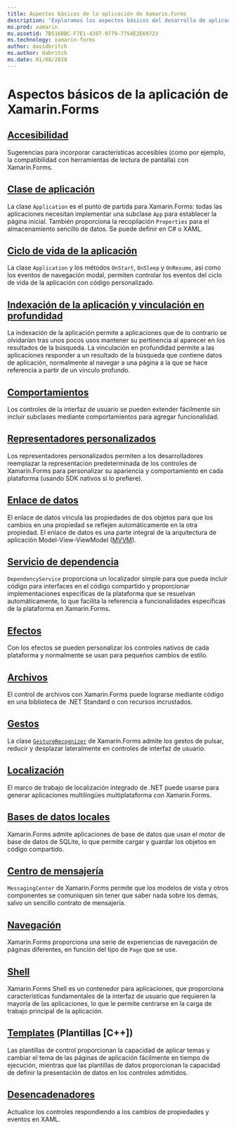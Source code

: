 ```yaml
---
title: Aspectos básicos de la aplicación de Xamarin.Forms
description: 'Exploramos los aspectos básicos del desarrollo de aplicaciones de Xamarin.Forms, incluidos todos los conceptos principales necesarios, a través de toques finales, como la localización y accesibilidad.'
ms.prod: xamarin
ms.assetid: 7B516BBC-F7E1-4387-9779-7754E2E69723
ms.technology: xamarin-forms
author: davidbritch
ms.author: dabritch
ms.date: 01/08/2018
---
```


# <a name="xamarinforms-application-fundamentals"></a>Aspectos básicos de la aplicación de Xamarin.Forms

## <a name="accessibilityaccessibilityindexmd"></a>[Accesibilidad](accessibility/index.md)

Sugerencias para incorporar características accesibles (como por ejemplo, la compatibilidad con herramientas de lectura de pantalla) con Xamarin.Forms.

## <a name="app-classapplication-classmd"></a>[Clase de aplicación](application-class.md)

La clase `Application` es el punto de partida para Xamarin.Forms: todas las aplicaciones necesitan implementar una subclase `App` para establecer la página inicial. También proporciona la recopilación `Properties` para el almacenamiento sencillo de datos. Se puede definir en C# o XAML.

## <a name="app-lifecycleapp-lifecyclemd"></a>[Ciclo de vida de la aplicación](app-lifecycle.md)

La clase `Application` y los métodos `OnStart`, `OnSleep` y `OnResume`, así como los eventos de navegación modal, permiten controlar los eventos del ciclo de vida de la aplicación con código personalizado.

## <a name="application-indexing-and-deep-linkingdeep-linkingmd"></a>[Indexación de la aplicación y vinculación en profundidad](deep-linking.md)

La indexación de la aplicación permite a aplicaciones que de lo contrario se olvidarían tras unos pocos usos mantener su pertinencia al aparecer en los resultados de la búsqueda. La vinculación en profundidad permite a las aplicaciones responder a un resultado de la búsqueda que contiene datos de aplicación, normalmente al navegar a una página a la que se hace referencia a partir de un vínculo profundo.

## <a name="behaviorsbehaviorsindexmd"></a>[Comportamientos](behaviors/index.md)

Los controles de la interfaz de usuario se pueden extender fácilmente sin incluir subclases mediante comportamientos para agregar funcionalidad.

## <a name="custom-rendererscustom-rendererindexmd"></a>[Representadores personalizados](custom-renderer/index.md)

Los representadores personalizados permiten a los desarrolladores reemplazar la representación predeterminada de los controles de Xamarin.Forms para personalizar su apariencia y comportamiento en cada plataforma (usando SDK nativos si lo prefiere).

## <a name="data-bindingdata-bindingindexmd"></a>[Enlace de datos](data-binding/index.md)

El enlace de datos vincula las propiedades de dos objetos para que los cambios en una propiedad se reflejen automáticamente en la otra propiedad. El enlace de datos es una parte integral de la arquitectura de aplicación Model-View-ViewModel ([MVVM](~/xamarin-forms/enterprise-application-patterns/mvvm.md)).

## <a name="dependency-servicedependency-serviceindexmd"></a>[Servicio de dependencia](dependency-service/index.md)

`DependencyService` proporciona un localizador simple para que pueda incluir código para interfaces en el código compartido y proporcionar implementaciones específicas de la plataforma que se resuelvan automáticamente, lo que facilita la referencia a funcionalidades específicas de la plataforma en Xamarin.Forms.

## <a name="effectseffectsindexmd"></a>[Efectos](effects/index.md)

Con los efectos se pueden personalizar los controles nativos de cada plataforma y normalmente se usan para pequeños cambios de estilo.

## <a name="filesfilesmd"></a>[Archivos](files.md)

El control de archivos con Xamarin.Forms puede lograrse mediante código en una biblioteca de .NET Standard o con recursos incrustados.

## <a name="gesturesgesturesindexmd"></a>[Gestos](gestures/index.md)

La clase [`GestureRecognizer`](xref:Xamarin.Forms.GestureRecognizer) de Xamarin.Forms admite los gestos de pulsar, reducir y desplazar lateralmente en controles de interfaz de usuario.

## <a name="localizationlocalizationindexmd"></a>[Localización](localization/index.md)

El marco de trabajo de localización integrado de .NET puede usarse para generar aplicaciones multilingües multiplataforma con Xamarin.Forms.

## <a name="local-databasesdatabasesmd"></a>[Bases de datos locales](databases.md)

Xamarin.Forms admite aplicaciones de base de datos que usan el motor de base de datos de SQLite, lo que permite cargar y guardar los objetos en código compartido.

## <a name="messaging-centermessaging-centermd"></a>[Centro de mensajería](messaging-center.md)

`MessagingCenter` de Xamarin.Forms permite que los modelos de vista y otros componentes se comuniquen sin tener que saber nada sobre los demás, salvo un sencillo contrato de mensajería.

## <a name="navigationnavigationindexmd"></a>[Navegación](navigation/index.md)

Xamarin.Forms proporciona una serie de experiencias de navegación de páginas diferentes, en función del tipo de `Page` que se use.

## <a name="shellshellmd"></a>[Shell](shell.md)

Xamarin.Forms Shell es un contenedor para aplicaciones, que proporciona características fundamentales de la interfaz de usuario que requieren la mayoría de las aplicaciones, lo que le permite centrarse en la carga de trabajo principal de la aplicación.

## <a name="templatestemplatesindexmd"></a>[Templates](templates/index.md) (Plantillas [C++])

Las plantillas de control proporcionan la capacidad de aplicar temas y cambiar el tema de las páginas de aplicación fácilmente en tiempo de ejecución, mientras que las plantillas de datos proporcionan la capacidad de definir la presentación de datos en los controles admitidos.

## <a name="triggerstriggersmd"></a>[Desencadenadores](triggers.md)

Actualice los controles respondiendo a los cambios de propiedades y eventos en XAML.
